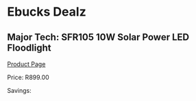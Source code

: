 
# Ebucks Dealz
## Major Tech: SFR105 10W Solar Power LED Floodlight
[Product Page](https://www.ebucks.com/web/shop/productSelected.do?prodId=994950878&catId=994900921)

Price: R899.00

Savings: 


	